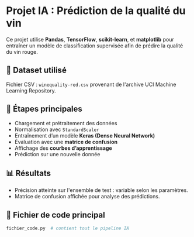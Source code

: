 # Projet IA : Prédiction de la qualité du vin

Ce projet utilise **Pandas**, **TensorFlow**, **scikit-learn**, et **matplotlib** pour entraîner un modèle de classification supervisée afin de prédire la qualité du vin rouge.

## 📂 Dataset utilisé
Fichier CSV : `winequality-red.csv` provenant de l'archive UCI Machine Learning Repository.

## 🔧 Étapes principales
- Chargement et prétraitement des données
- Normalisation avec `StandardScaler`
- Entraînement d’un modèle **Keras (Dense Neural Network)**
- Évaluation avec une **matrice de confusion**
- Affichage des **courbes d’apprentissage**
- Prédiction sur une nouvelle donnée

## 📊 Résultats
- Précision atteinte sur l'ensemble de test : variable selon les paramètres.
- Matrice de confusion affichée pour analyse des prédictions.

## 📁 Fichier de code principal
```python
fichier_code.py  # contient tout le pipeline IA
